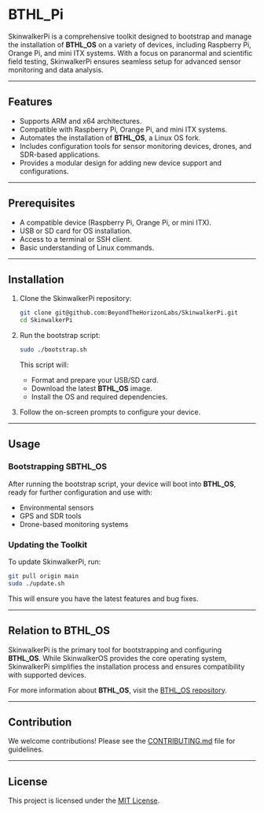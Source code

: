 # BTHL_Pi

SkinwalkerPi is a comprehensive toolkit designed to bootstrap and manage the installation of **BTHL_OS** on a variety of devices, including Raspberry Pi, Orange Pi, and mini ITX systems. With a focus on paranormal and scientific field testing, SkinwalkerPi ensures seamless setup for advanced sensor monitoring and data analysis.

---

## Features

- Supports ARM and x64 architectures.
- Compatible with Raspberry Pi, Orange Pi, and mini ITX systems.
- Automates the installation of **BTHL_OS**, a Linux OS fork.
- Includes configuration tools for sensor monitoring devices, drones, and SDR-based applications.
- Provides a modular design for adding new device support and configurations.

---

## Prerequisites

- A compatible device (Raspberry Pi, Orange Pi, or mini ITX).
- USB or SD card for OS installation.
- Access to a terminal or SSH client.
- Basic understanding of Linux commands.

---

## Installation

1. Clone the SkinwalkerPi repository:

   ```bash
   git clone git@github.com:BeyondTheHorizonLabs/SkinwalkerPi.git
   cd SkinwalkerPi
   ```

2. Run the bootstrap script:

   ```bash
   sudo ./bootstrap.sh
   ```

   This script will:
   - Format and prepare your USB/SD card.
   - Download the latest **BTHL_OS** image.
   - Install the OS and required dependencies.

3. Follow the on-screen prompts to configure your device.

---

## Usage

### Bootstrapping SBTHL_OS

After running the bootstrap script, your device will boot into **BTHL_OS**, ready for further configuration and use with:

- Environmental sensors
- GPS and SDR tools
- Drone-based monitoring systems

### Updating the Toolkit

To update SkinwalkerPi, run:

```bash
git pull origin main
sudo ./update.sh
```

This will ensure you have the latest features and bug fixes.

---

## Relation to BTHL_OS

SkinwalkerPi is the primary tool for bootstrapping and configuring **BTHL_OS**. While SkinwalkerOS provides the core operating system, SkinwalkerPi simplifies the installation process and ensures compatibility with supported devices.

For more information about **BTHL_OS**, visit the [BTHL_OS repository](https://github.com/BeyondTheHorizonLabs/BTHL_OS).

---

## Contribution

We welcome contributions! Please see the [CONTRIBUTING.md](CONTRIBUTING.md) file for guidelines.

---

## License

This project is licensed under the [MIT License](LICENSE).
